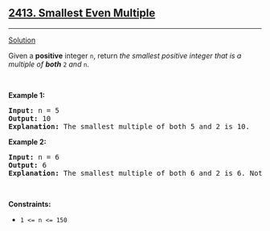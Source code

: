 <h2><a href="https://leetcode.com/problems/smallest-even-multiple/">2413. Smallest Even Multiple</a></h2>
<hr>
<p>
<a href="./smallest_even_multiple.cpp">Solution</a>
</p>
<p>Given a <strong>positive</strong> integer <code>n</code>, return <em>the smallest positive integer that is a multiple of <strong>both</strong> </em><code>2</code><em> and </em><code>n</code>.
<p>&nbsp;</p>
<p><strong>Example 1:</strong></p>
<pre>
<strong>Input:</strong> n = 5
<strong>Output:</strong> 10
<strong>Explanation:</strong> The smallest multiple of both 5 and 2 is 10.
</pre>
<p><strong>Example 2:</strong></p>
<pre>
<strong>Input:</strong> n = 6
<strong>Output:</strong> 6
<strong>Explanation:</strong> The smallest multiple of both 6 and 2 is 6. Note that a number is a multiple of itself.
</pre>
<p>&nbsp;</p>
<p><strong>Constraints:</strong></p>
<ul>
<li><code>1 &lt;= n &lt;= 150</code></li>
</ul>
</p>
